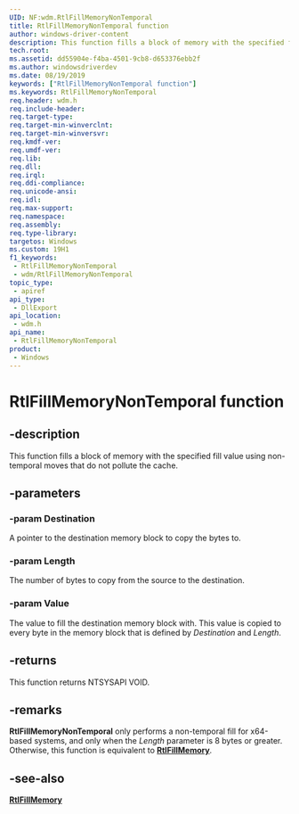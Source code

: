 ```yaml
---
UID: NF:wdm.RtlFillMemoryNonTemporal
title: RtlFillMemoryNonTemporal function
author: windows-driver-content
description: This function fills a block of memory with the specified fill value using non-temporal moves that do not pollute the cache.
tech.root: 
ms.assetid: dd55904e-f4ba-4501-9cb8-d653376ebb2f
ms.author: windowsdriverdev
ms.date: 08/19/2019
keywords: ["RtlFillMemoryNonTemporal function"]
ms.keywords: RtlFillMemoryNonTemporal
req.header: wdm.h
req.include-header: 
req.target-type: 
req.target-min-winverclnt: 
req.target-min-winversvr: 
req.kmdf-ver: 
req.umdf-ver: 
req.lib: 
req.dll: 
req.irql: 
req.ddi-compliance: 
req.unicode-ansi: 
req.idl: 
req.max-support: 
req.namespace: 
req.assembly: 
req.type-library: 
targetos: Windows
ms.custom: 19H1
f1_keywords:
 - RtlFillMemoryNonTemporal
 - wdm/RtlFillMemoryNonTemporal
topic_type:
 - apiref
api_type:
 - DllExport
api_location:
 - wdm.h
api_name:
 - RtlFillMemoryNonTemporal
product:
 - Windows
---
```


# RtlFillMemoryNonTemporal function


## -description

This function fills a block of memory with the specified fill value using non-temporal moves that do not pollute the cache.

## -parameters

### -param Destination

A pointer to the destination memory block to copy the bytes to.

### -param Length

The number of bytes to copy from the source to the destination.

### -param Value

The value to fill the destination memory block with. This value is copied to every byte in the memory block that is defined by *Destination* and *Length*.

## -returns

This function returns NTSYSAPI VOID.

## -remarks

**RtlFillMemoryNonTemporal** only performs a non-temporal fill for x64-based systems, and only when the *Length* parameter is 8 bytes or greater. Otherwise, this function is equivalent to [**RtlFillMemory**](./nf-wdm-rtlfillmemory.md).

## -see-also

[**RtlFillMemory**](./nf-wdm-rtlfillmemory.md)